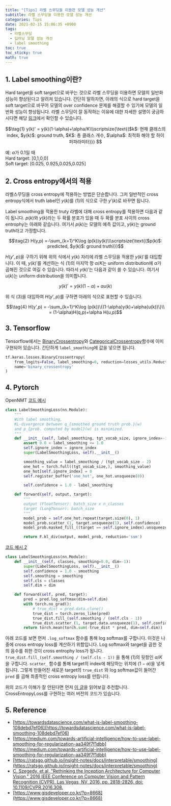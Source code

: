 ```yaml
---
title: "[Tips] 라벨 스무딩을 이용한 모델 성능 개선"
subtitle: 라벨 스무딩을 이용한 모델 성능 개선
categories: Tips
date: 2021-02-15 15:06:35 +0900
tags:
  - 라벨스무딩
  - 딥러닝 모델 성능 개선
  - label smoothing
toc: true
toc_sticky: true
math: true
---
```


## 1. Label smoothing이란?

Hard target을 soft target으로 바꾸는 것으로 라벨 스무딩을 이용하면 모델의 일반화 성능이 향상된다고 알려져 있습니다.
간단히 말하자면, 아래의 식으로 hard target을 soft target으로 바꾸어 모델의 over confidence 문제를 해결할 수 있기에 모델의 일반화 성능이 향상됩니다. 라벨 스무딩이 잘 동작하는 이유에 대한 자세한 설명이 궁금하시다면 해당 [링크](https://ratsgo.github.io/insight-notes/docs/interpretable/smoothing)에서 확인할 수 있습니다.

$$\tag{1} y(k)' = y(k)(1-\alpha)+\alpha/K\\\scriptsize{\text{($k$: 현재 클래스의 index, $y(k)$: ground truth, $K$: 총 클래스 개수, $\alpha$: 최적화 해야 할 하이퍼파라미터)}} $$


예: $\alpha$가 0.1일 때 
<br>Hard target: [0,1,0,0]
<br>Soft target:  [0.025, 0.925,0.025,0.025]

## 2. Cross entropy에서의 적용

라벨스무딩을 cross entropy에 적용하는 방법은 단순합니다. 그저 일반적인 cross entropy식에서 truth label인 $y(k)$를 (1)의 식으로 구한 $y'(k)$로 바꾸면 됩니다. 

Label smoothing을 적용한 truty 라벨에 대해 cross entropy를 적용하면 다음과 같이 됩니다. $p(k)$와 $y(k)$라는 두 확률 분포가 있을 때 두 확률 분포 사이의 cross entrophy는 아래와 같습니다. 여기서 $p(k)$는 모델의 예측 값이고, $y(k)$는 ground truth라고 가정합니다. 

$$\tag{2} H(y,p) =-\sum_{k=1}^K\log (p(k))y(k)\\\scriptsize{\text{($p(k)$: predicted, $y(k)$: ground truth)}}$$

$H(y',p)$을 구하기 위해 위의 식에서 $y(k)$ 자리에 라벨 스무딩을 적용한 $y(k)'$를 대입합니다. 이 때, $y(k)'$를 계산하는 식 $(1)$의 마지막 항 $\alpha/K$는  uniform distribution에 $\alpha$가 곱해진 것으로 여길 수 있습니다. 따라서 $y(k)'$는 다음과 같이 쓸 수 있습니다. 여기서 $u(k)$는 uniform distribution을 의미합니다.

$$\tag {3} y(k)' = y(k)(1-\alpha)+\alpha u(k)$$

위 식 $(3)$을 대입하여 $H(y',p)$를 구하면 아래의 식으로 표현할 수 있습니다.

$$\tag{4} H(y',p) = -\sum_{k=1}^K\log (p(k))\{(1-\alpha)y(k)+\alpha(u(k))\}\\ = (1-\alpha)H(q,p)+\alpha H(u,p)$$

## 3. Tensorflow

Tensorflow에서는 [BinaryCrossentropy](https://www.tensorflow.org/api_docs/python/tf/keras/losses/BinaryCrossentropy)와 [CategoricalCrossentropy](https://www.tensorflow.org/api_docs/python/tf/keras/losses/BinaryCrossentropy)함수에 이미 구현되어 있습니다.  간단하게 `label_smoothing`에 값을 넣으면 됩니다. 

```python
tf.keras.losses.BinaryCrossentropy(
    from_logits=False, label_smoothing=0, reduction=losses_utils.ReductionV2.AUTO,
    name='binary_crossentropy'
)
```

## 4. Pytorch

OpenNMT [코드 예시](https://github.com/OpenNMT/OpenNMT-py/blob/e8622eb5c6117269bb3accd8eb6f66282b5e67d9/onmt/utils/loss.py#L186)
```python
class LabelSmoothingLoss(nn.Module):
    """
    With label smoothing,
    KL-divergence between q_{smoothed ground truth prob.}(w)
    and p_{prob. computed by model}(w) is minimized.
    """
    def __init__(self, label_smoothing, tgt_vocab_size, ignore_index=-100):
        assert 0.0 < label_smoothing <= 1.0
        self.ignore_index = ignore_index
        super(LabelSmoothingLoss, self).__init__()

        smoothing_value = label_smoothing / (tgt_vocab_size - 2)
        one_hot = torch.full((tgt_vocab_size,), smoothing_value)
        one_hot[self.ignore_index] = 0
        self.register_buffer('one_hot', one_hot.unsqueeze(0))

        self.confidence = 1.0 - label_smoothing

    def forward(self, output, target):
        """
        output (FloatTensor): batch_size x n_classes
        target (LongTensor): batch_size
        """
        model_prob = self.one_hot.repeat(target.size(0), 1)
        model_prob.scatter_(1, target.unsqueeze(1), self.confidence)
        model_prob.masked_fill_((target == self.ignore_index).unsqueeze(1), 0)

        return F.kl_div(output, model_prob, reduction='sum')
```

[코드 예시 2](https://programmersought.com/article/27102847986/)
```python
class LabelSmoothingLoss(nn.Module):
    def __init__(self, classes, smoothing=0.0, dim=-1):
        super(LabelSmoothingLoss, self).__init__()
        self.confidence = 1.0 - smoothing
        self.smoothing = smoothing
        self.cls = classes
        self.dim = dim

    def forward(self, pred, target):
        pred = pred.log_softmax(dim=self.dim)
        with torch.no_grad():
            # true_dist = pred.data.clone()
            true_dist = torch.zeros_like(pred)
            true_dist.fill_(self.smoothing / (self.cls - 1))
            true_dist.scatter_(1, target.data.unsqueeze(1), self.confidence)
        return torch.mean(torch.sum(-true_dist * pred, dim=self.dim))
```

아래 코드를 보면 먼저 `.log_softmax` 함수를 통해 log softmax를 구합니다. 이것은 나중에 cross entropy loss를 계산하기 위함입니다. Log softmax와 target을 곱한 것의 음수를 취한 것이 cross entrophy loss가 됩니다. `true_dist.fill_(self.smoothing / (self.cls - 1))` 을 통해 $(1)$의 뒷항인 $\alpha/K$을 구합니다.  `scatter_` 함수를 통해 target의 index에 해당하는 위치에 $(1-\alpha)$을 넣게 됩니다. 그렇게 만들어진 새로운 target의 `true_dist` 와 log softmax값이 들어간 `pred` 를 곱해 최종적인 cross entropy loss를 만듭니다. 

위의 코드가 이해가 잘 안된다면 먼저 [이 글](https://www.gisdeveloper.co.kr/?p=8668)을 읽어보길 추천합니다. CrossEntropyLoss를 구현하는 여러 버전의 코드가 있습니다. 

## 5. Reference

- [https://towardsdatascience.com/what-is-label-smoothing-108debd7ef06](https://towardsdatascience.com/what-is-label-smoothing-108debd7ef06)
- [https://medium.com/towards-artificial-intelligence/how-to-use-label-smoothing-for-regularization-aa349f7f1dbb](https://medium.com/towards-artificial-intelligence/how-to-use-label-smoothing-for-regularization-aa349f7f1dbb)
- [https://ratsgo.github.io/insight-notes/docs/interpretable/smoothing](https://ratsgo.github.io/insight-notes/docs/interpretable/smoothing)
- [C. Szegedy, et al, "Rethinking the Inception Architecture for Computer Vision," 2016 IEEE Conference on Computer Vision and Pattern Recognition (CVPR), Las Vegas, NV, 2016, pp. 2818-2826, doi: 10.1109/CVPR.2016.308.](https://arxiv.org/abs/1512.00567)
- [https://www.gisdeveloper.co.kr/?p=8668](https://www.gisdeveloper.co.kr/?p=8668)
